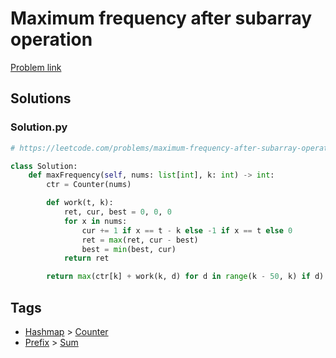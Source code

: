 # Maximum frequency after subarray operation

[Problem link](https://leetcode.com/problems/maximum-frequency-after-subarray-operation)

## Solutions


### Solution.py
```py
# https://leetcode.com/problems/maximum-frequency-after-subarray-operation

class Solution:
    def maxFrequency(self, nums: list[int], k: int) -> int:
        ctr = Counter(nums)

        def work(t, k):
            ret, cur, best = 0, 0, 0
            for x in nums:
                cur += 1 if x == t - k else -1 if x == t else 0
                ret = max(ret, cur - best)
                best = min(best, cur)
            return ret

        return max(ctr[k] + work(k, d) for d in range(k - 50, k) if d)
```
## Tags

* [Hashmap](/Collections/hashmap.md#hashmap) > [Counter](/Collections/hashmap.md#counter)
* [Prefix](/Collections/prefix.md#prefix) > [Sum](/Collections/prefix.md#sum)
